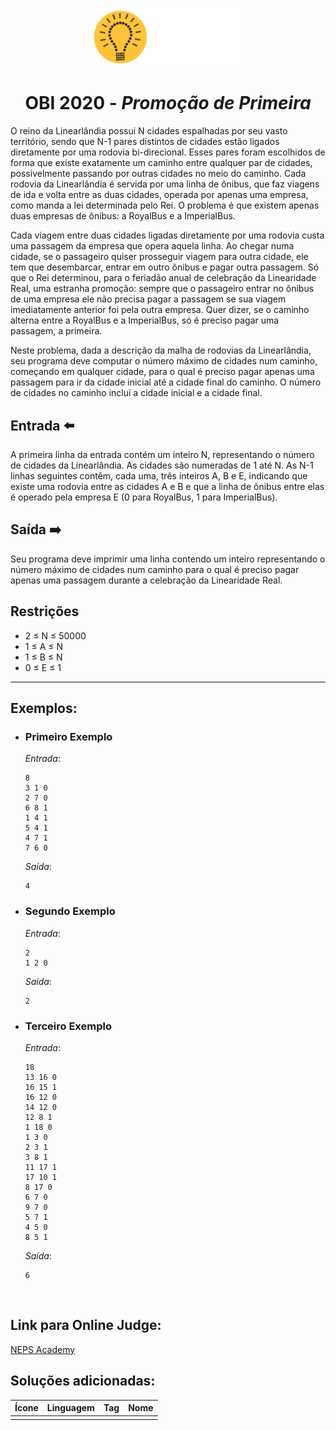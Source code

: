 <p align="center">
<img width="250px" src="../../../../docs/imagens/obi/logo-obi.svg"/> </p>

 <h1 align="center" style="font-weight: bold">OBI 2020 - <span style="font-style: italic"> Promoção de Primeira</span></h1>

O reino da Linearlândia possui N cidades espalhadas por seu vasto território, sendo que N-1 pares distintos de cidades estão ligados diretamente por uma rodovia bi-direcional. Esses pares foram escolhidos de forma que existe exatamente um caminho entre qualquer par de cidades, possivelmente passando por outras cidades no meio do caminho. Cada rodovia da Linearlândia é servida por uma linha de ônibus, que faz viagens de ida e volta entre as duas cidades, operada por apenas uma empresa, como manda a lei determinada pelo Rei. O problema é que existem apenas duas empresas de ônibus: a RoyalBus e a ImperialBus.

Cada viagem entre duas cidades ligadas diretamente por uma rodovia custa uma passagem da empresa que opera aquela linha. Ao chegar numa cidade, se o passageiro quiser prosseguir viagem para outra cidade, ele tem que desembarcar, entrar em outro ônibus e pagar outra passagem. Só que o Rei determinou, para o feriadão anual de celebração da Linearidade Real, uma estranha promoção: sempre que o passageiro entrar no ônibus de uma empresa ele não precisa pagar a passagem se sua viagem imediatamente anterior foi pela outra empresa. Quer dizer, se o caminho alterna entre a RoyalBus e a ImperialBus, só é preciso pagar uma passagem, a primeira.

Neste problema, dada a descrição da malha de rodovias da Linearlândia, seu programa deve computar o número máximo de cidades num caminho, começando em qualquer cidade, para o qual é preciso pagar apenas uma passagem para ir da cidade inicial até a cidade final do caminho. O número de cidades no caminho inclui a cidade inicial e a cidade final.


## Entrada ⬅️ 
A primeira linha da entrada contém um inteiro N, representando o número de cidades da Linearlândia. As cidades são numeradas de 1 até N. As N-1 linhas seguintes contêm, cada uma, três inteiros A, B e E, indicando que existe uma rodovia entre as cidades A e B e que a linha de ônibus entre elas é operado pela empresa E (0 para RoyalBus, 1 para ImperialBus).

## Saída ➡️
Seu programa deve imprimir uma linha contendo um inteiro representando o número máximo de cidades num caminho para o qual é preciso pagar apenas uma passagem durante a celebração da Linearidade Real.

## Restrições
- 2 ≤ N ≤ 50000
- 1 ≤ A ≤ N
- 1 ≤ B ≤ N
- 0 ≤ E ≤ 1


---
## Exemplos:

- ### Primeiro Exemplo
  *Entrada*:
  ```
  8
  3 1 0
  2 7 0
  6 8 1
  1 4 1
  5 4 1
  4 7 1
  7 6 0
  ```
  *Saída*:
  ```
  4
  ```
- ### Segundo Exemplo
  *Entrada*:
  ```
  2
  1 2 0
  ```
  *Saída*:
  ```
  2
  ```
- ### Terceiro Exemplo
  *Entrada*:
  ```
  18
  13 16 0
  16 15 1
  16 12 0
  14 12 0
  12 8 1
  1 18 0
  1 3 0
  2 3 1
  3 8 1
  11 17 1
  17 10 1
  8 17 0
  6 7 0
  9 7 0
  5 7 1
  4 5 0
  8 5 1
  ```
  *Saída*:
  ```
  6
  ```

<br/>

## Link para Online Judge:
[NEPS Academy](https://neps.academy/br/exercise/823)

## Soluções adicionadas:
| Ícone | Linguagem | Tag | Nome |
|:---:|:---:|:---:|:---:|
|  |  |  |  |

